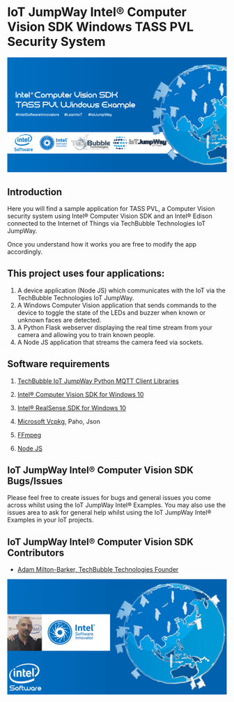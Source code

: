 # IoT JumpWay Intel® Computer Vision SDK Windows TASS PVL Security System

![TechBubble IoT JumpWay Docs](../images/Intel-Computer-Vision-Windows.png)

## Introduction

Here you will find a sample application for TASS PVL, a Computer Vision security system using Intel® Computer Vision SDK and an Intel® Edison connected to the Internet of Things via TechBubble Technologies IoT JumpWay.

Once you understand how it works you are free to modify the app accordingly.

## This project uses four applications:

1. A device application (Node JS) which communicates with the IoT via the TechBubble Technologies IoT JumpWay.
2. A Windows Computer Vision application that sends commands to the device to toggle the state of the LEDs and buzzer when known or unknown faces are detected.
3. A Python Flask webserver displaying the real time stream from your camera and allowing you to train known people.
4. A Node JS application that streams the camera feed via sockets.

## Software requirements

1. [TechBubble IoT JumpWay Python MQTT Client Libraries](https://github.com/TechBubbleTechnologies/IoT-JumpWay-Python-MQTT-Clients "TechBubble IoT JumpWay Python MQTT Client Libraries")

2. [Intel® Computer Vision SDK for Windows 10](https://github.com/TechBubbleTechnologies/IoT-JumpWay-Intel-Examples/blob/master/Intel-Computer-Vision-SDK/TASS-PVL/Windows/_Docs/1-Installing-Intel-CV-SDK.md "Intel® Computer Vision SDK for Windows 10")

3. [Intel® RealSense SDK for Windows 10](https://github.com/TechBubbleTechnologies/IoT-JumpWay-Intel-Examples/blob/master/Intel-Computer-Vision-SDK/TASS-PVL/Windows/_Docs/2-Installing-Intel-RealSense-SDK.md "Intel® RealSense SDK for Windows 10")

3. [Microsoft Vcpkg](https://github.com/Microsoft/vcpkg "Microsoft Vcpkg"), Paho, Json

4. [FFmpeg](http://ffmpeg.zeranoe.com/builds/ "FFmpeg")

5. [Node JS](https://nodejs.org/en/download/ "Node JS")

## IoT JumpWay Intel® Computer Vision SDK Bugs/Issues

Please feel free to create issues for bugs and general issues you come across whilst using the IoT JumpWay Intel® Examples. You may also use the issues area to ask for general help whilst using the IoT JumpWay Intel® Examples in your IoT projects.

## IoT JumpWay Intel® Computer Vision SDK Contributors

- [Adam Milton-Barker, TechBubble Technologies Founder](https://github.com/AdamMiltonBarker "Adam Milton-Barker, TechBubble Technologies Founder")

![Adam Milton-Barker,  Intel Software Innovator](../../../../images/main/Intel-Software-Innovator.jpg)